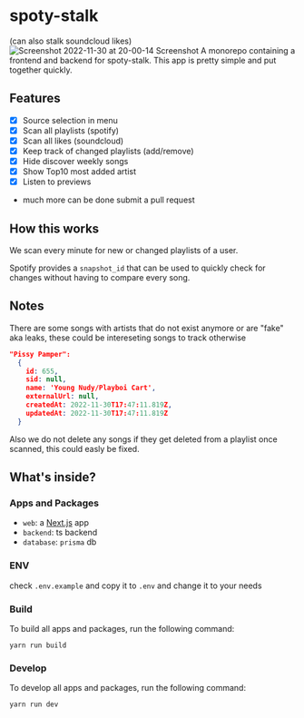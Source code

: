 # spoty-stalk
 
 (can also stalk soundcloud likes)
![Screenshot 2022-11-30 at 20-00-14 Screenshot](https://user-images.githubusercontent.com/119510346/204888118-d3502171-8b73-40d8-b168-f9aca5bf40ad.png)
A monorepo containing a frontend and backend for spoty-stalk. This app is pretty simple and put together quickly.

## Features
- [x] Source selection in menu
- [x] Scan all playlists (spotify)
- [X] Scan all likes (soundcloud)
- [x] Keep track of changed playlists (add/remove)
- [x] Hide discover weekly songs
- [x] Show Top10 most added artist
- [x] Listen to previews
- much more can be done submit a pull request 

## How this works

We scan every minute for new or changed playlists of a user.

Spotify provides a `snapshot_id` that can be used to quickly check for changes without having to compare every song.

## Notes

There are some songs with artists that do not exist anymore or are "fake" aka leaks, these could be intereseting songs to track otherwise

```json
"Pissy Pamper":
  {
    id: 655,
    sid: null,
    name: 'Young Nudy/Playboi Cart',
    externalUrl: null,
    createdAt: 2022-11-30T17:47:11.819Z,
    updatedAt: 2022-11-30T17:47:11.819Z
  }

```

Also we do not delete any songs if they get deleted from a playlist once scanned, this could easly be fixed.

## What's inside?

### Apps and Packages

- `web`: a [Next.js](https://nextjs.org/) app
- `backend`: ts backend
- `database`: `prisma` db

### ENV

check `.env.example` and copy it to `.env` and change it to your needs

### Build

To build all apps and packages, run the following command:

```
yarn run build
```

### Develop

To develop all apps and packages, run the following command:

```
yarn run dev
```
